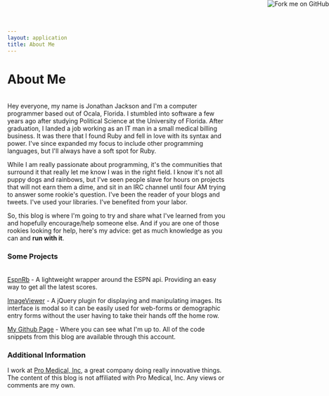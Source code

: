 ```yaml
---
layout: application
title: About Me
---
```


# About Me
<br/>
Hey everyone, my name is Jonathan Jackson and I'm a computer programmer based out of Ocala, Florida.  I stumbled into software a few years ago after studying Political Science at the University of Florida.  After graduation, I landed a job working as an IT man in a small medical billing business.   It was there that I found Ruby and fell in love with its syntax and power.  I've since expanded my focus to include other programming languages, but I'll always have a soft spot for Ruby.

While I am really passionate about programming, it's the communities that surround it that really let me know I was in the right field.   I know it's not all puppy dogs and rainbows, but I've seen people slave for hours on projects that will not earn them a dime, and sit in an IRC channel until four AM trying to answer some rookie's question.  I've been the reader of your blogs and tweets.  I've used your libraries.  I've benefited from your labor.

So, this blog is where I'm going to try and share what I've learned from you and hopefully encourage/help someone else.  And if you are one of those rookies looking for help, here's my advice: get as much knowledge as you can and __run with it__.

### Some Projects
<br/>
<a href="https://github.com/rondale-sc/EspnRb" alt="espn_rb, a lightweight ruby wrapper around the ESPN api." title="EspnRb">EspnRb</a> - A lightweight wrapper around the ESPN api.   Providing an easy way to get all the latest scores.

<a href="https://github.com/rondale-sc/image_viewer" alt="ImageViewer image browser w/controls" title="Image Viewer">ImageViewer</a> - A jQuery plugin for displaying and manipulating images.  Its interface is modal so it can be easily used for web-forms or demographic entry forms without the user having to take their hands off the home row.

<a href="https://github.com/rondale-sc">My Github Page</a> - Where you can see what I'm up to.  All of the code snippets from this blog are available through this account.

<a href="https://github.com/rondale-sc/run_with_it_redux"><img style="position: absolute; top: 0; right: 0; border: 0;" src="https://a248.e.akamai.net/assets.github.com/img/7afbc8b248c68eb468279e8c17986ad46549fb71/687474703a2f2f73332e616d617a6f6e6177732e636f6d2f6769746875622f726962626f6e732f666f726b6d655f72696768745f6461726b626c75655f3132313632312e706e67" alt="Fork me on GitHub"></a>


### Additional Information
I work at <a href="http://www.promedicalinc.com/">Pro Medical, Inc</a>, a great company doing really innovative things.  The content of this blog is not affiliated with Pro Medical, Inc.  Any views or comments are my own.